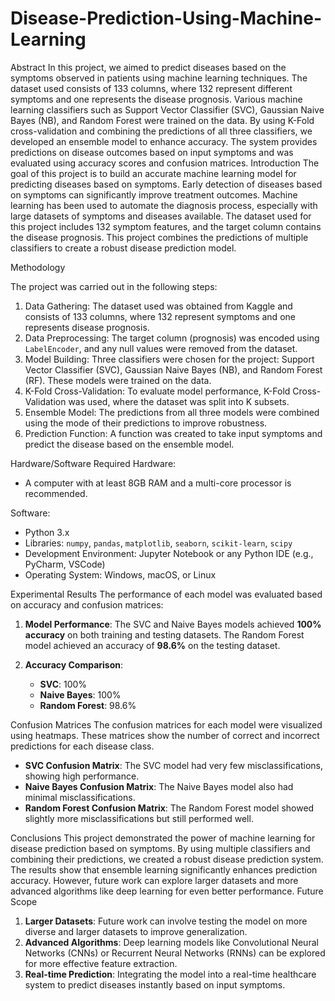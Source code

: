 # Disease-Prediction-Using-Machine-Learning

Abstract
In this project, we aimed to predict diseases based on the symptoms observed in patients using machine learning techniques. The dataset used consists of 133 columns, where 132 represent different symptoms and one represents the disease prognosis. Various machine learning classifiers such as Support Vector Classifier (SVC), Gaussian Naive Bayes (NB), and Random Forest were trained on the data. By using K-Fold cross-validation and combining the predictions of all three classifiers, we developed an ensemble model to enhance accuracy. The system provides predictions on disease outcomes based on input symptoms and was evaluated using accuracy scores and confusion matrices.
Introduction
The goal of this project is to build an accurate machine learning model for predicting diseases based on symptoms. Early detection of diseases based on symptoms can significantly improve treatment outcomes. Machine learning has been used to automate the diagnosis process, especially with large datasets of symptoms and diseases available. The dataset used for this project includes 132 symptom features, and the target column contains the disease prognosis. This project combines the predictions of multiple classifiers to create a robust disease prediction model.

Methodology

The project was carried out in the following steps:

1. Data Gathering: The dataset used was obtained from Kaggle and consists of 133 columns, where 132 represent symptoms and one represents disease prognosis.
2. Data Preprocessing: The target column (prognosis) was encoded using `LabelEncoder`, and any null values were removed from the dataset.
3. Model Building: Three classifiers were chosen for the project: Support Vector Classifier (SVC), Gaussian Naive Bayes (NB), and Random Forest (RF). These models were trained on the data.
4. K-Fold Cross-Validation: To evaluate model performance, K-Fold Cross-Validation was used, where the dataset was split into K subsets.
5. Ensemble Model: The predictions from all three models were combined using the mode of their predictions to improve robustness.
6. Prediction Function: A function was created to take input symptoms and predict the disease based on the ensemble model.



Hardware/Software Required
Hardware:
- A computer with at least 8GB RAM and a multi-core processor is recommended.

Software:
- Python 3.x
- Libraries: `numpy`, `pandas`, `matplotlib`, `seaborn`, `scikit-learn`, `scipy`
- Development Environment: Jupyter Notebook or any Python IDE (e.g., PyCharm, VSCode)
- Operating System: Windows, macOS, or Linux

  
Experimental Results
The performance of each model was evaluated based on accuracy and confusion matrices:

1. **Model Performance**: The SVC and Naive Bayes models achieved **100% accuracy** on both training and testing datasets. The Random Forest model achieved an accuracy of **98.6%** on the testing dataset.

2. **Accuracy Comparison**:
   - **SVC**: 100%
   - **Naive Bayes**: 100%
   - **Random Forest**: 98.6%

Confusion Matrices
The confusion matrices for each model were visualized using heatmaps. These matrices show the number of correct and incorrect predictions for each disease class.

- **SVC Confusion Matrix**: The SVC model had very few misclassifications, showing high performance.
- **Naive Bayes Confusion Matrix**: The Naive Bayes model also had minimal misclassifications.
- **Random Forest Confusion Matrix**: The Random Forest model showed slightly more misclassifications but still performed well.



Conclusions
This project demonstrated the power of machine learning for disease prediction based on symptoms. By using multiple classifiers and combining their predictions, we created a robust disease prediction system. The results show that ensemble learning significantly enhances prediction accuracy. However, future work can explore larger datasets and more advanced algorithms like deep learning for even better performance.
Future Scope
1. **Larger Datasets**: Future work can involve testing the model on more diverse and larger datasets to improve generalization.
2. **Advanced Algorithms**: Deep learning models like Convolutional Neural Networks (CNNs) or Recurrent Neural Networks (RNNs) can be explored for more effective feature extraction.
3. **Real-time Prediction**: Integrating the model into a real-time healthcare system to predict diseases instantly based on input symptoms.


